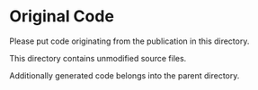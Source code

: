 # Original Code

Please put code originating from the publication in this directory.

This directory contains unmodified source files.

Additionally generated code belongs into the parent directory.